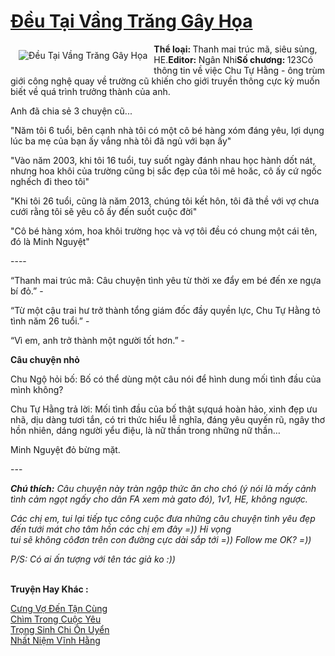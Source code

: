 <a href="https://utruyen.com/deu-tai-vang-trang-gay-hoa/14515/" title="Đều Tại Vầng Trăng Gây Họa"><h1>Đều Tại Vầng Trăng Gây Họa</h1></a><div style="display:table"><img align="right" style="float: left; padding: 10px;" src="https://utruyen.com/images/story/200x260/deu-tai-vang-trang-gay-hoa.jpg" alt="Đều Tại Vầng Trăng Gây Họa"><b>Thể loại: </b>Thanh mai trúc mã, siêu sủng, HE.<b>Editor: </b>Ngân Nhi<b>Số chương: </b>123Có thông tin về việc Chu Tự Hằng - ông trùm giới công nghệ quay về trường cũ khiến cho giới truyền thông cực kỳ muốn biết về quá trình trưởng thành của anh.<p></p>Anh đã chia sẻ 3 chuyện cũ...<p></p>"Năm tôi 6 tuổi, bên cạnh nhà tôi có một cô bé hàng xóm đáng yêu, lợi dụng lúc ba mẹ của bạn ấy vắng nhà tôi đã ngủ với bạn ấy"<p></p>"Vào năm 2003, khi tôi 16 tuổi, tuy suốt ngày đánh nhau học hành dốt nát, nhưng hoa khôi của trường cũng bị sắc đẹp của tôi mê hoăc, cô ấy cứ ngốc nghếch đi theo tôi"<p></p>"Khi tôi 26 tuổi, cũng là năm 2013, chúng tôi kết hôn, tôi đã thề với vợ chưa cưới rằng tôi sẽ yêu cô ấy đến suốt cuộc đời"<p></p>"Cô bé hàng xóm, hoa khôi trường học và vợ tôi đều có chung một cái tên, đó là Minh Nguyệt"<p></p>----<p></p>“Thanh mai trúc mã: Câu chuyện tình yêu từ thời xe đẩy em bé đến xe ngựa bí đỏ.” - <p></p>“Từ một cậu trai hư trở thành tổng giám đốc đầy quyền lực, Chu Tự Hằng tỏ tình năm 26 tuổi.” - <p></p>“Vì em, anh trở thành một người tốt hơn.” - <p></p><b>Câu chuyện nhỏ<p></p></b>Chu Ngộ hỏi bố: Bố có thể dùng một câu nói để hình dung mối tình đầu của mình không?<p></p>Chu Tự Hằng trả lời: Mối tình đầu của bố thật sựquá hoàn hảo, xinh đẹp ưu nhã, dịu dàng tươi tắn, có tri thức hiểu lễ nghĩa, đáng yêu quyến rũ, ngây thơ hồn nhiên, dáng người yểu điệu, là nữ thần trong những nữ thần…<p></p>Minh Nguyệt đỏ bừng mặt.<p></p>---<p></p><i><b>Chú thích:</b> Câu chuyện này tràn ngập thức ăn cho chó (ý nói là mấy cảnh tình cảm ngọt ngấy cho dân FA xem mà gato đó), 1v1, HE, không ngược.<p></p>Các chị em, tui lại tiếp tục công cuộc đưa những câu chuyện tình yêu đẹp đến tưới mát cho tâm hồn các chị em đây =)) Hi vọng tui sẽ không côđơn trên con đường cực dài sắp tới =)) Follow me OK? =))<p></p>P/S: Có ai ấn tượng với tên tác giả ko :)) </i></div><p><br><b>Truyện Hay Khác :</b></p><a href="https://utruyen.com/cung-vo-den-tan-cung/19169/" alt="Cưng Vợ Đến Tận Cùng">Cưng Vợ Đến Tận Cùng</a><br/><a href="https://github.com/quanluxury/truyenhot/tree/master/truyenhay/2301/" alt="Chìm Trong Cuộc Yêu">Chìm Trong Cuộc Yêu</a><br/><a href="https://github.com/quanluxury/truyenhot/tree/master/truyenhay/5743/" alt="Trọng Sinh Chi Ôn Uyển">Trọng Sinh Chi Ôn Uyển</a><br/><a href="https://github.com/quanluxury/truyenhot/tree/master/truyenhay/13428/" alt="Nhất Niệm Vĩnh Hằng">Nhất Niệm Vĩnh Hằng</a><br/>